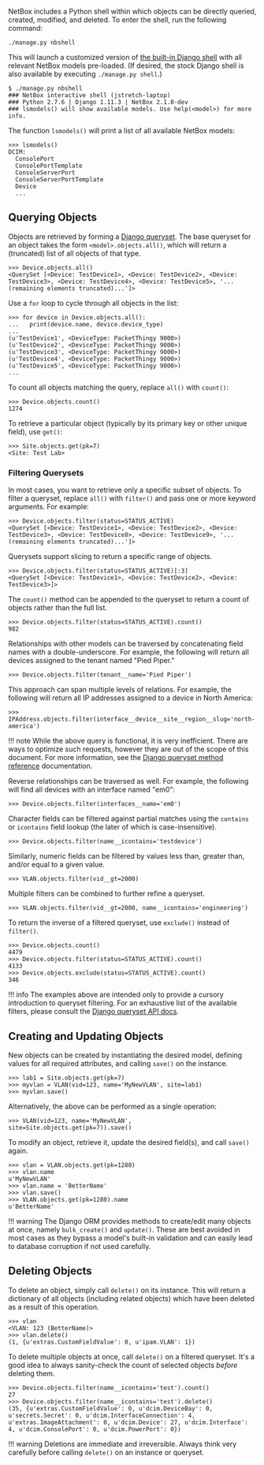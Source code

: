 NetBox includes a Python shell within which objects can be directly queried, created, modified, and deleted. To enter the shell, run the following command:

```
./manage.py nbshell
```

This will launch a customized version of [the built-in Django shell](https://docs.djangoproject.com/en/dev/ref/django-admin/#shell) with all relevant NetBox models pre-loaded. (If desired, the stock Django shell is also available by executing `./manage.py shell`.)

```
$ ./manage.py nbshell
### NetBox interactive shell (jstretch-laptop)
### Python 2.7.6 | Django 1.11.3 | NetBox 2.1.0-dev
### lsmodels() will show available models. Use help(<model>) for more info.
```

The function `lsmodels()` will print a list of all available NetBox models:

```
>>> lsmodels()
DCIM:
  ConsolePort
  ConsolePortTemplate
  ConsoleServerPort
  ConsoleServerPortTemplate
  Device
  ...
```

## Querying Objects

Objects are retrieved by forming a [Django queryset](https://docs.djangoproject.com/en/dev/topics/db/queries/#retrieving-objects). The base queryset for an object takes the form `<model>.objects.all()`, which will return a (truncated) list of all objects of that type.

```
>>> Device.objects.all()
<QuerySet [<Device: TestDevice1>, <Device: TestDevice2>, <Device: TestDevice3>, <Device: TestDevice4>, <Device: TestDevice5>, '...(remaining elements truncated)...']>
```

Use a `for` loop to cycle through all objects in the list:

```
>>> for device in Device.objects.all():
...   print(device.name, device.device_type)
...
(u'TestDevice1', <DeviceType: PacketThingy 9000>)
(u'TestDevice2', <DeviceType: PacketThingy 9000>)
(u'TestDevice3', <DeviceType: PacketThingy 9000>)
(u'TestDevice4', <DeviceType: PacketThingy 9000>)
(u'TestDevice5', <DeviceType: PacketThingy 9000>)
...
```

To count all objects matching the query, replace `all()` with `count()`:

```
>>> Device.objects.count()
1274
```

To retrieve a particular object (typically by its primary key or other unique field), use `get()`:

```
>>> Site.objects.get(pk=7)
<Site: Test Lab>
```

### Filtering Querysets

In most cases, you want to retrieve only a specific subset of objects. To filter a queryset, replace `all()` with `filter()` and pass one or more keyword arguments. For example:

```
>>> Device.objects.filter(status=STATUS_ACTIVE)
<QuerySet [<Device: TestDevice1>, <Device: TestDevice2>, <Device: TestDevice3>, <Device: TestDevice8>, <Device: TestDevice9>, '...(remaining elements truncated)...']>
```

Querysets support slicing to return a specific range of objects.

```
>>> Device.objects.filter(status=STATUS_ACTIVE)[:3]
<QuerySet [<Device: TestDevice1>, <Device: TestDevice2>, <Device: TestDevice3>]>
```

The `count()` method can be appended to the queryset to return a count of objects rather than the full list.

```
>>> Device.objects.filter(status=STATUS_ACTIVE).count()
982
```

Relationships with other models can be traversed by concatenating field names with a double-underscore. For example, the following will return all devices assigned to the tenant named "Pied Piper."

```
>>> Device.objects.filter(tenant__name='Pied Piper')
```

This approach can span multiple levels of relations. For example, the following will return all IP addresses assigned to a device in North America:

```
>>> IPAddress.objects.filter(interface__device__site__region__slug='north-america')
```

!!! note
    While the above query is functional, it is very inefficient. There are ways to optimize such requests, however they are out of the scope of this document. For more information, see the [Django queryset method reference](https://docs.djangoproject.com/en/dev/ref/models/querysets/) documentation.

Reverse relationships can be traversed as well. For example, the following will find all devices with an interface named "em0":

```
>>> Device.objects.filter(interfaces__name='em0')
```

Character fields can be filtered against partial matches using the `contains` or `icontains` field lookup (the later of which is case-insensitive).

```
>>> Device.objects.filter(name__icontains='testdevice')
```

Similarly, numeric fields can be filtered by values less than, greater than, and/or equal to a given value.

```
>>> VLAN.objects.filter(vid__gt=2000)
```

Multiple filters can be combined to further refine a queryset.

```
>>> VLAN.objects.filter(vid__gt=2000, name__icontains='engineering')
```

To return the inverse of a filtered queryset, use `exclude()` instead of `filter()`.

```
>>> Device.objects.count()
4479
>>> Device.objects.filter(status=STATUS_ACTIVE).count()
4133
>>> Device.objects.exclude(status=STATUS_ACTIVE).count()
346
```

!!! info
    The examples above are intended only to provide a cursory introduction to queryset filtering. For an exhaustive list of the available filters, please consult the [Django queryset API docs](https://docs.djangoproject.com/en/dev/ref/models/querysets/).

## Creating and Updating Objects

New objects can be created by instantiating the desired model, defining values for all required attributes, and calling `save()` on the instance.

```
>>> lab1 = Site.objects.get(pk=7)
>>> myvlan = VLAN(vid=123, name='MyNewVLAN', site=lab1)
>>> myvlan.save()
```

Alternatively, the above can be performed as a single operation:

```
>>> VLAN(vid=123, name='MyNewVLAN', site=Site.objects.get(pk=7)).save()
```

To modify an object, retrieve it, update the desired field(s), and call `save()` again.

```
>>> vlan = VLAN.objects.get(pk=1280)
>>> vlan.name
u'MyNewVLAN'
>>> vlan.name = 'BetterName'
>>> vlan.save()
>>> VLAN.objects.get(pk=1280).name
u'BetterName'
```

!!! warning
    The Django ORM provides methods to create/edit many objects at once, namely `bulk_create()` and `update()`. These are best avoided in most cases as they bypass a model's built-in validation and can easily lead to database corruption if not used carefully.

## Deleting Objects

To delete an object, simply call `delete()` on its instance. This will return a dictionary of all objects (including related objects) which have been deleted as a result of this operation.

```
>>> vlan
<VLAN: 123 (BetterName)>
>>> vlan.delete()
(1, {u'extras.CustomFieldValue': 0, u'ipam.VLAN': 1})
```

To delete multiple objects at once, call `delete()` on a filtered queryset. It's a good idea to always sanity-check the count of selected objects _before_ deleting them.

```
>>> Device.objects.filter(name__icontains='test').count()
27
>>> Device.objects.filter(name__icontains='test').delete()
(35, {u'extras.CustomFieldValue': 0, u'dcim.DeviceBay': 0, u'secrets.Secret': 0, u'dcim.InterfaceConnection': 4, u'extras.ImageAttachment': 0, u'dcim.Device': 27, u'dcim.Interface': 4, u'dcim.ConsolePort': 0, u'dcim.PowerPort': 0})
```

!!! warning
    Deletions are immediate and irreversible. Always think very carefully before calling `delete()` on an instance or queryset.
